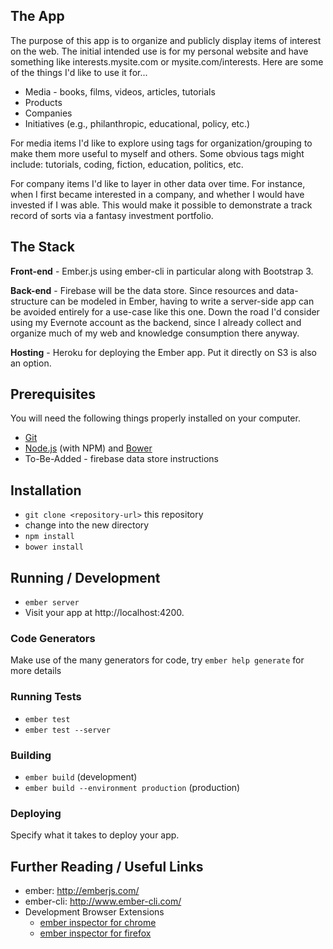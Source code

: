 ## The App

The purpose of this app is to organize and publicly display items of interest on the web. The initial intended use is for my personal website and have something like interests.mysite.com or mysite.com/interests. Here are some of the things I'd like to use it for...

* Media - books, films, videos, articles, tutorials
* Products
* Companies
* Initiatives (e.g., philanthropic, educational, policy, etc.)
 
For media items I'd like to explore using tags for organization/grouping to make them more useful to myself and others. Some obvious tags might include: tutorials, coding, fiction, education, politics, etc.

For company items I'd like to layer in other data over time. For instance, when I first became interested in a company, and whether I would have invested if I was able. This would make it possible to demonstrate a track record of sorts via a fantasy investment portfolio.

## The Stack

**Front-end** - Ember.js using ember-cli in particular along with Bootstrap 3.

**Back-end** - Firebase will be the data store. Since resources and data-structure can be modeled in Ember, having to write a server-side app can be avoided entirely for a use-case like this one. Down the road I'd consider using my Evernote account as the backend, since I already collect and organize much of my web and knowledge consumption there anyway. 

**Hosting** - Heroku for deploying the Ember app. Put it directly on S3 is also an option.

## Prerequisites

You will need the following things properly installed on your computer.

* [Git](http://git-scm.com/)
* [Node.js](http://nodejs.org/) (with NPM) and [Bower](http://bower.io/)
* To-Be-Added - firebase data store instructions

## Installation

* `git clone <repository-url>` this repository
* change into the new directory
* `npm install`
* `bower install`

## Running / Development

* `ember server`
* Visit your app at http://localhost:4200.

### Code Generators

Make use of the many generators for code, try `ember help generate` for more details

### Running Tests

* `ember test`
* `ember test --server`

### Building

* `ember build` (development)
* `ember build --environment production` (production)

### Deploying

Specify what it takes to deploy your app.

## Further Reading / Useful Links

* ember: http://emberjs.com/
* ember-cli: http://www.ember-cli.com/
* Development Browser Extensions
  * [ember inspector for chrome](https://chrome.google.com/webstore/detail/ember-inspector/bmdblncegkenkacieihfhpjfppoconhi)
  * [ember inspector for firefox](https://addons.mozilla.org/en-US/firefox/addon/ember-inspector/)

